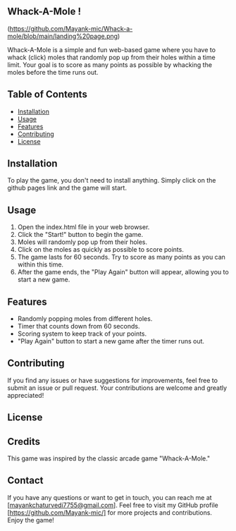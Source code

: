 ## Whack-A-Mole !

(https://github.com/Mayank-mic/Whack-a-mole/blob/main/landing%20page.png)


Whack-A-Mole is a simple and fun web-based game where you have to whack (click) moles that randomly pop up from their holes within a time limit. Your goal is to score as many points as possible by whacking the moles before the time runs out.

## Table of Contents

- [Installation](#installation)
- [Usage](#usage)
- [Features](#features)
- [Contributing](#contributing)
- [License](#license)

## Installation

To play the game, you don't need to install anything. Simply click on the github pages link and the game will start.

## Usage

1. Open the index.html file in your web browser.
2. Click the "Start!" button to begin the game.
3. Moles will randomly pop up from their holes.
4. Click on the moles as quickly as possible to score points.
5. The game lasts for 60 seconds. Try to score as many points as you can within this time.
6. After the game ends, the "Play Again" button will appear, allowing you to start a new game.

## Features

- Randomly popping moles from different holes.
- Timer that counts down from 60 seconds.
- Scoring system to keep track of your points.
- "Play Again" button to start a new game after the timer runs out.

## Contributing

If you find any issues or have suggestions for improvements, feel free to submit an issue or pull request. Your contributions are welcome and greatly appreciated!

## License

## Credits

This game was inspired by the classic arcade game "Whack-A-Mole."

## Contact

If you have any questions or want to get in touch, you can reach me at [mayankchaturvedi7755@gmail.com]. Feel free to visit my GitHub profile [https://github.com/Mayank-mic/] for more projects and contributions. Enjoy the game!
